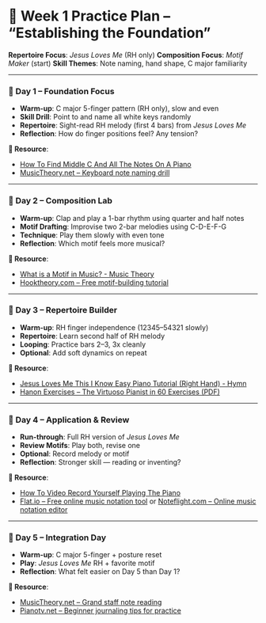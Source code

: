 # 📘 Week 1 Practice Plan – “Establishing the Foundation”

**Repertoire Focus**: *Jesus Loves Me* (RH only)
**Composition Focus**: *Motif Maker* (start)
**Skill Themes**: Note naming, hand shape, C major familiarity

---

### 🔢 Day 1 – Foundation Focus

* **Warm-up**: C major 5-finger pattern (RH only), slow and even
* **Skill Drill**: Point to and name all white keys randomly
* **Repertoire**: Sight-read RH melody (first 4 bars) from *Jesus Loves Me*
* **Reflection**: How do finger positions feel? Any tension?

**📘 Resource**:

* [How To Find Middle C And All The Notes On A Piano](https://www.youtube.com/watch?v=8Ay1qEOaqqM)
* [MusicTheory.net – Keyboard note naming drill](https://www.musictheory.net/exercises/note)

---

### 🔢 Day 2 – Composition Lab

* **Warm-up**: Clap and play a 1-bar rhythm using quarter and half notes
* **Motif Drafting**: Improvise two 2-bar melodies using C-D-E-F-G
* **Technique**: Play them slowly with even tone
* **Reflection**: Which motif feels more musical?

**📘 Resource**:

* [What is a Motif in Music? - Music Theory](https://www.youtube.com/watch?v=iys7Byk6xOw)
* [Hooktheory.com – Free motif-building tutorial](https://www.hooktheory.com/theorytab)

---

### 🔢 Day 3 – Repertoire Builder

* **Warm-up**: RH finger independence (12345–54321 slowly)
* **Repertoire**: Learn second half of RH melody
* **Looping**: Practice bars 2–3, 3x cleanly
* **Optional**: Add soft dynamics on repeat

**📘 Resource**:

* [Jesus Loves Me This I Know Easy Piano Tutorial (Right Hand) - Hymn](https://www.youtube.com/watch?v=TcqQ5wKPP0M)
* [Hanon Exercises – The Virtuoso Pianist in 60 Exercises (PDF)](https://archive.org/download/hanon_revisited/hanon_complete_text.pdf)

---

### 🔢 Day 4 – Application & Review

* **Run-through**: Full RH version of *Jesus Loves Me*
* **Review Motifs**: Play both, revise one
* **Optional**: Record melody or motif
* **Reflection**: Stronger skill — reading or inventing?

**📘 Resource**:

* [How To Video Record Yourself Playing The Piano](https://www.youtube.com/watch?v=_-ItNzbu9rg)
* [Flat.io – Free online music notation tool](https://flat.io) or [Noteflight.com – Online music notation editor](https://www.noteflight.com)

---

### 🔢 Day 5 – Integration Day

* **Warm-up**: C major 5-finger + posture reset
* **Play**: *Jesus Loves Me* RH + favorite motif
* **Reflection**: What felt easier on Day 5 than Day 1?

**📘 Resource**:

* [MusicTheory.net – Grand staff note reading](https://www.musictheory.net/lessons/10)
* [Pianotv.net – Beginner journaling tips for practice](https://www.pianotv.net/2015/06/how-to-keep-a-practice-journal/)
